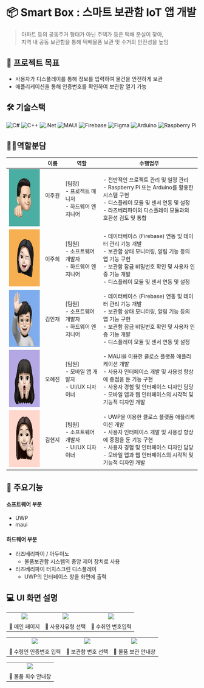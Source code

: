 # 📦 Smart Box : 스마트 보관함 IoT 앱 개발
> 아파트 등의 공동주거 형태가 아닌 주택가 등은 택배 분실이 잦아, <br>
> 지역 내 공동 보관함을 통해 택배물품 보관 및 수거의 안전성을 높임 <br>

## 🧾 프로젝트 목표
- 사용자가 디스플레이를 통해 정보를 입력하여 물건을 안전하게 보관
- 애플리케이션을 통해 인증번호를 확인하여 보관함 열기 가능

## 🛠️ 기술스택
![C#](https://img.shields.io/badge/C%23-%23239120.svg?style=flat-square&logo=Csharp&logoColor=white)
![C++](https://img.shields.io/badge/C++-%2300599C.svg?style=flat-square&logo=C%2B%2B&logoColor=white)
![.Net](https://img.shields.io/badge/.NET-5C2D91?style=flat-square&logo=.net&logoColor=white)
![MAUI](https://img.shields.io/badge/MAUI-00008B?style=flat-square&logo=MAUI&logoColor=white)
![Firebase](https://img.shields.io/badge/Firebase-a08021?style=flat-square&logo=firebase&logoColor=ffcd34)
![Figma](https://img.shields.io/badge/figma-%23F24E1E.svg?style=flat-square&logo=figma&logoColor=white)
![Arduino](https://img.shields.io/badge/-Arduino-00979D?style=flat-square&logo=Arduino&logoColor=white)
![Raspberry Pi](https://img.shields.io/badge/-RaspberryPi-C51A4A?style=flat-square&logo=Raspberry-Pi)

## 🧑‍💻역할분담

||이름|역할|수행업무|
|---|-----|---|----|
|<img src="https://github.com/EtoI3/PKNU-IoT-5-/blob/main/imgs/jw.png" height="150" width="140">|이주원  &nbsp;&nbsp;&nbsp;&nbsp;|[팀장] <br> - 프로젝트 매니저 <br> - 하드웨어 엔지니어|- 전반적인 프로젝트 관리 및 일정 관리 <br> - Raspberry Pi 또는 Arduino를 활용한 시스템 구현 <br> - 디스플레이 모듈 및 센서 연동 및 설정 <br> - 라즈베리파이의 디스플레이 모듈과의 호환성 검토 및 통합|
|<img src="https://github.com/EtoI3/PKNU-IoT-5-/blob/main/imgs/jh.png" height="150" width="140">|이주희|[팀원] <br> - 소프트웨어 개발자 <br> - 하드웨어 엔지니어|- 데이터베이스 (Firebase) 연동 및 데이터 관리 기능 개발 <br> -  보관함 상태 모니터링, 알림 기능 등의 앱 기능 구현 <br> - 보관함 잠금 비밀번호 확인 및 사용자 인증 기능 개발 <br> - 디스플레이 모듈 및 센서 연동 및 설정|
|<img src="https://github.com/EtoI3/PKNU-IoT-5-/blob/main/imgs/ij.png" height="150" width="140">|김인재|[팀원] <br> - 소프트웨어 개발자 <br> - 하드웨어 엔지니어|- 데이터베이스 (Firebase) 연동 및 데이터 관리 기능 개발 <br> -  보관함 상태 모니터링, 알림 기능 등의 앱 기능 구현 <br> - 보관함 잠금 비밀번호 확인 및 사용자 인증 기능 개발 <br> - 디스플레이 모듈 및 센서 연동 및 설정|
|<img src="https://github.com/EtoI3/PKNU-IoT-5-/blob/main/imgs/oj.png" height="150" width="140">|오혜진|[팀원] <br> - 모바일 앱 개발자 <br> - UI/UX 디자이너|- MAUI을 이용한 클로스 플랫폼 애플리케이션 개발 <br> - 사용자 인터페이스 개발 및 사용성 향상에 중점을 둔 기능 구현 <br> - 사용자 경험 및 인터페이스 디자인 담당 <br> - 모바일 앱과 웹 인터페이스의 시각적 및 기능적 디자인 개발 |
|<img src="https://github.com/EtoI3/PKNU-IoT-5-/blob/main/imgs/hj.png" height="150" width="140">|김현지|[팀원] <br> - 소프트웨어 개발자 <br> - UI/UX 디자이너|- UWP을 이용한 클로스 플랫폼 애플리케이션 개발 <br> - 사용자 인터페이스 개발 및 사용성 향상에 중점을 둔 기능 구현 <br> - 사용자 경험 및 인터페이스 디자인 담당 <br> - 모바일 앱과 웹 인터페이스의 시각적 및 기능적 디자인 개발|

## 📌 주요기능
#### 소프트웨어 부분
- UWP
- maui

#### 하드웨어 부분
- 라즈베리파이 / 아두이노
  - 물품보관함 시스템의 중앙 제어 장치로 사용
- 라즈베리파이 터치스크린 디스플레이
  - UWP의 인터페이스 창을 화면에 출력

## 💻 UI 화면 설명
<!-- 마우이 넣으세요 <table>
    <tr height="140px">
        <td align="center" ><img width="300px" src="img/로그인 페이지.png"/></td>
        <td align="center" ><img width="300px" src="img/메인 화면.png"/></td>
        <td align="center" ><img width="300px" src="img/키몸무게.png"/></td>
        <td align="center" ><img width="300px" src="img/성별 출생년도.png"/></td>
    <tr/>
    <tr>
       <td align="center">🔼 소셜 로그인</td>
       <td align="center">🔼 메인 페이지</td>
       <td align="center">🔼 사용자 키, 몸무게 정보 입력</td>
       <td align="center">🔼 사용자 생년월일, 성별 정보 입력</td>
    </tr>
</table>
<table>
    <tr height="140px">
        <td align="center" ><img width="300px" src="img/플로깅 중 플로깅 정보 화면.png"/> </td>
        <td align="center" ><img width="300px" src="img/플로깅중지도.png"/> </td>
        <td align="center" ><img width="300px" src="img/쓰레기통 조회 화면.png"/> </td>
        <td align="center" ><img width="300px" src="img/쓰레기 분석 화면.png"/> </td>
    <tr/>
    <tr>
       <td align="center">🔼 플로깅 시간, 거리, 칼로리 측정</td>
       <td align="center">🔼 플로깅 이동경로 기록</td>
       <td align="center">🔼 쓰레기통 조회 화면</td>
       <td align="center">🔼 쓰레기 분석 화면</td>
    </tr>
</table>
<table>
    <tr height="140px">
        <td align="center" ><img width="300px" src="img/플로깅 결과.png"/> </td>
        <td align="center" ><img width="300px" src="img/플로깅 기록 캘린더.png"/> </td>
        <td align="center" ><img width="300px" src="img/일별 기록 조회 페이지.png"/> </td>
        <td align="center" ><img width="300px" src="img/일일레포트.png"/> </td>
    <tr/>
    <tr>
       <td align="center">🔼 플로깅 결과 화면</td>
       <td align="center">🔼 플로깅 기록 캘린더</td>
       <td align="center">🔼 플로깅 일별 조회</td>
       <td align="center">🔼 플로깅 일일 레포트</td>
    </tr>
</table>
<table>
    <tr height="140px">
        <td align="center" ><img width="300px" src="img/마이페이지.png"/> </td>
        <td align="center" ><img width="300px" src="img/다크.png"/> </td>
        <td align="center" ><img width="300px" src="img/레벨업.png"/> </td>
        <td align="center" ><img width="300px" src="img/누적레포트.png"/> </td>
    <tr/>
    <tr>
       <td align="center">🔼 마이페이지(라이트 모드)</td>
       <td align="center">🔼 마이페이지(다크 모드)</td>
       <td align="center">🔼 다음 레벨</td>
       <td align="center">🔼 누적 레포트</td>
    </tr>
</table>
<table>
    <tr height="140px">
        <td align="center" ><img width="300px" src="./img/상점.png"/> </td>
        <td align="center" ><img width="300px" src="./img/아이템.png"/> </td>
        <td align="center" ><img width="300px" src="./img/image 119.png"/> </td>
        <td align="center" ><img width="300px" src="./img/설정화면.png"/> </td>
    <tr/>
    <tr>
       <td align="center">🔼 상점</td>
       <td align="center">🔼 아이템</td>
       <td align="center">🔼 아이템 구매</td>
       <td align="center">🔼 설정화면</td>
    </tr>
</table>-->

<table>
    <tr>
        <td align="center"><img width="500px" height="auto" src="https://github.com/user-attachments/assets/604cb9e2-c67b-443d-8a71-4a6d6b42012e"/></td>
        <td align="center"><img width="500px" height="auto" src="https://github.com/user-attachments/assets/09e9511d-c50b-41f5-a8ef-e946946e1b16"/></td>
        <td align="center"><img width="500px" height="auto" src="https://github.com/user-attachments/assets/05959cc4-a175-4138-8b21-876e9fc9df05"/></td>
    </tr>
    <tr>
       <td align="center">🔼 메인 페이지</td>
       <td align="center">🔼 사용자유형 선택</td>
       <td align="center">🔼 수취인 번호입력</td>
    </tr>
</table>
<table>
    <tr>
        <td align="center"><img width="500px" height="auto" src="https://github.com/user-attachments/assets/e2e2dad6-574d-4c0b-bd34-6114040256cc"/></td>
        <td align="center"><img width="500px" height="auto" src="https://github.com/user-attachments/assets/b6e7ed34-c2ac-4fb4-b7dc-0e6c9f81feb8"/></td>
        <td align="center"><img width="500px" height="auto" src="https://github.com/user-attachments/assets/712eed93-1f00-4aa2-9a43-8d69bf8dd9cc"/></td>
    </tr>
    <tr>
       <td align="center">🔼 수령인 인증번호 입력</td>
       <td align="center">🔼 보관함 번호 선택</td>
       <td align="center">🔼 물품 보관 안내창</td>
    </tr>
</table>
<table>
    <tr>
        <td align="center"><img width="247px" height="auto" src="https://github.com/user-attachments/assets/0b51a6ea-9765-43b0-a407-d1f4cdae569f"/></td>
    </tr>
    <tr>
       <td align="center">🔼 물품 회수 안내창</td>
    </tr>
</table>
